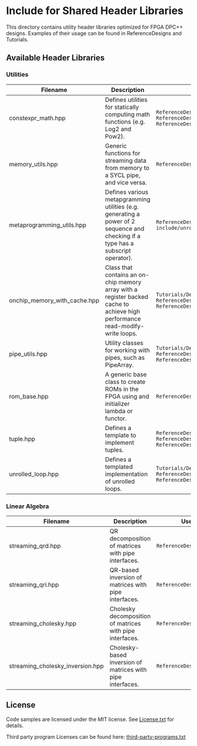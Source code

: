 # Include for Shared Header Libraries
This directory contains utility header libraries optimized for FPGA DPC++ designs. Examples of their usage can be found in ReferenceDesigns and Tutorials.

## Available Header Libraries

### Utilities

| Filename                     | Description                                                                                                                     | Use case examples
---                            |---                                                                                                                              |---
| constexpr_math.hpp           | Defines utilities for statically computing math functions (e.g. Log2 and Pow2).                                                 | `ReferenceDesigns/merge_sort/`<br> `ReferenceDesigns/qrd`<br> `ReferenceDesigns/qri`
| memory_utils.hpp             | Generic functions for streaming data from memory to a SYCL pipe, and vice versa.                                                | `ReferenceDesigns/decompress/`
| metaprogramming_utils.hpp    | Defines various metapgramming utilities (e.g. generating a power of 2 sequence and checking if a type has a subscript operator).| `ReferenceDesigns/decompress/`<br> `include/unrolled_loop.hpp`
| onchip_memory_with_cache.hpp | Class that contains an on-chip memory array with a register backed cache to achieve high performance read-modify-write loops.   | `Tutorials/DesignPatterns/onchip_memory_cache/`<br> `ReferenceDesigns/decompress/`<br> `ReferenceDesigns/db/`
| pipe_utils.hpp               | Utility classes for working with pipes, such as PipeArray.                                                                      | `Tutorials/DesignPatterns/pipe_array/`<br> `ReferenceDesigns/merge_sort/`<br> `ReferenceDesigns/gzip/`
| rom_base.hpp                 | A generic base class to create ROMs in the FPGA using and initializer lambda or functor.                                        | `ReferenceDesigns/anr/`
| tuple.hpp                    | Defines a template to implement tuples.                                                                                         | `ReferenceDesigns/cholesky_inversion/`<br> `ReferenceDesigns/qri/`<br> `ReferenceDesigns/cholesky/`
| unrolled_loop.hpp            | Defines a templated implementation of unrolled loops.                                                                           | `Tutorials/DesignPatterns/pipe_array/`<br> `ReferenceDesigns/cholesky/`<br> `ReferenceDesigns/anr/`

### Linear Algebra

| Filename               | Description                                                             | Use case examples
---                      |---                                                                      |---
| streaming_qrd.hpp      | QR decomposition of matrices with pipe interfaces.                      | `ReferenceDesigns/qrd`
| streaming_qri.hpp      | QR-based inversion of matrices with pipe interfaces.                    | `ReferenceDesigns/qri`
| streaming_cholesky.hpp | Cholesky decomposition of matrices with pipe interfaces.                | `ReferenceDesigns/cholesky`
| streaming_cholesky_inversion.hpp | Cholesky-based inversion of matrices with pipe interfaces.    | `ReferenceDesigns/cholesky_inversion`

## License
Code samples are licensed under the MIT license. See
[License.txt](https://github.com/oneapi-src/oneAPI-samples/blob/master/License.txt) for details.

Third party program Licenses can be found here: [third-party-programs.txt](https://github.com/oneapi-src/oneAPI-samples/blob/master/third-party-programs.txt)
